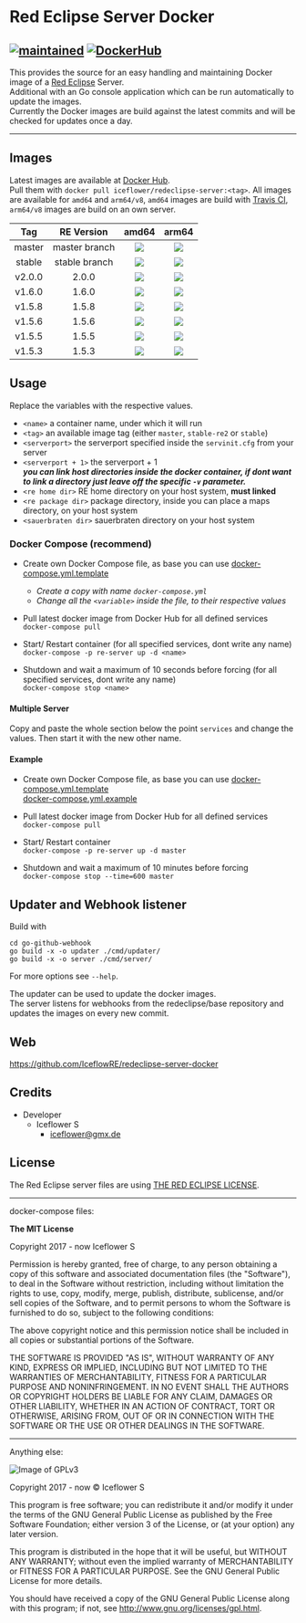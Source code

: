 # Red Eclipse Server Docker
[![maintained](https://img.shields.io/badge/maintained-yes-brightgreen.svg)][github]
[![DockerHub](https://img.shields.io/badge/Docker_Hub--FF69A4.svg?style=social)][docker hub]
---

This provides the source for an easy handling and maintaining Docker image of a [Red Eclipse](https://redeclipse.net/) Server.  
Additional with an Go console application which can be run automatically to update the images.  
Currently the Docker images are build against the latest commits and will be checked for updates once a day.

---

## Images
Latest images are available at [Docker Hub][docker hub].  
Pull them with `docker pull iceflower/redeclipse-server:<tag>`.
All images are available for `amd64` and `arm64/v8`, `amd64` images are build with [Travis CI][travis ci], `arm64/v8` images are build on an own server.

|   Tag  |   RE Version  |            amd64            |          arm64          |
|:------:|:-------------:|:---------------------------:|:-----------------------:|
| master | master branch |  [![][travis 3]][travis ci] | [![][no build]][github] |
| stable | stable branch |  [![][travis 4]][travis ci] | [![][no build]][github] |
| v2.0.0 |     2.0.0     | [![][travis 10]][travis ci] | [![][no build]][github] |
| v1.6.0 |     1.6.0     |  [![][travis 9]][travis ci] | [![][no build]][github] |
| v1.5.8 |     1.5.8     |  [![][travis 8]][travis ci] | [![][no build]][github] |
| v1.5.6 |     1.5.6     |  [![][travis 7]][travis ci] | [![][no build]][github] |
| v1.5.5 |     1.5.5     |  [![][travis 6]][travis ci] | [![][no build]][github] |
| v1.5.3 |     1.5.3     |  [![][travis 5]][travis ci] | [![][no build]][github] |

## Usage
Replace the variables with the respective values.

  - `<name>` a container name, under which it will run
  - `<tag>` an available image tag (either `master`, `stable-re2` or `stable`)
  - `<serverport>` the serverport specified inside the `servinit.cfg` from your server
  - `<serverport + 1>` the serverport + 1  
  ***you can link host directories inside the docker container, if dont want to link a directory just leave off the specific `-v` parameter.***
  - `<re home dir>` RE home directory on your host system, **must linked**
  - `<re package dir>` package directory, inside you can place a maps directory, on your host system
  - `<sauerbraten dir>` sauerbraten directory on your host system

### Docker Compose (recommend)
- Create own Docker Compose file, as base you can use [docker-compose.yml.template](./docker-compose.yml.template)  
  - *Create a copy with name `docker-compose.yml`*
  - *Change all the `<variable>` inside the file, to their respective values*

- Pull latest docker image from Docker Hub for all defined services  
`docker-compose pull`

- Start/ Restart container (for all specified services, dont write any name)  
`docker-compose -p re-server up -d <name>`

- Shutdown and wait a maximum of 10 seconds before forcing (for all specified services, dont write any name)  
`docker-compose stop <name>`

#### Multiple Server
Copy and paste the whole section below the point `services` and change the values. Then start it with the new other name.

#### Example
- Create own Docker Compose file, as base you can use [docker-compose.yml.template](./docker-compose.yml.template)  
[docker-compose.yml.example](./docker-compose.yml.example)

- Pull latest docker image from Docker Hub for all defined services  
`docker-compose pull`

- Start/ Restart container  
`docker-compose -p re-server up -d master`

- Shutdown and wait a maximum of 10 minutes before forcing  
`docker-compose stop --time=600 master`

## Updater and Webhook listener

Build with

```shell
cd go-github-webhook
go build -x -o updater ./cmd/updater/
go build -x -o server ./cmd/server/
```

For more options see `--help`.

The updater can be used to update the docker images.  
The server listens for webhooks from the redeclipse/base repository and updates the images on every new commit.

## Web
https://github.com/IceflowRE/redeclipse-server-docker

## Credits
- Developer
  - Iceflower S
    - iceflower@gmx.de

## License
The Red Eclipse server files are using [THE RED ECLIPSE LICENSE](https://github.com/redeclipse/base/blob/master/doc/license.txt).

---
docker-compose files:

**The MIT License**

Copyright 2017 - now Iceflower S

Permission is hereby granted, free of charge, to any person obtaining a copy of this software and associated documentation files (the "Software"), to deal in the Software without restriction, including without limitation the rights to use, copy, modify, merge, publish, distribute, sublicense, and/or sell copies of the Software, and to permit persons to whom the Software is furnished to do so, subject to the following conditions:

The above copyright notice and this permission notice shall be included in all copies or substantial portions of the Software.

THE SOFTWARE IS PROVIDED "AS IS", WITHOUT WARRANTY OF ANY KIND, EXPRESS OR IMPLIED, INCLUDING BUT NOT LIMITED TO THE WARRANTIES OF MERCHANTABILITY, FITNESS FOR A PARTICULAR PURPOSE AND NONINFRINGEMENT. IN NO EVENT SHALL THE AUTHORS OR COPYRIGHT HOLDERS BE LIABLE FOR ANY CLAIM, DAMAGES OR OTHER LIABILITY, WHETHER IN AN ACTION OF CONTRACT, TORT OR OTHERWISE, ARISING FROM, OUT OF OR IN CONNECTION WITH THE SOFTWARE OR THE USE OR OTHER DEALINGS IN THE SOFTWARE.

---

Anything else:

![Image of GPLv3](http://www.gnu.org/graphics/gplv3-127x51.png)

Copyright 2017 - now © Iceflower S

This program is free software; you can redistribute it and/or modify it under the terms of the GNU General Public License as published by the Free Software Foundation; either version 3 of the License, or (at your option) any later version.

This program is distributed in the hope that it will be useful, but WITHOUT ANY WARRANTY; without even the implied warranty of MERCHANTABILITY or FITNESS FOR A PARTICULAR PURPOSE. See the GNU General Public License for more details.

You should have received a copy of the GNU General Public License along with this program; if not, see <http://www.gnu.org/licenses/gpl.html>.


[travis ci]: https://travis-ci.com/IceflowRE/redeclipse-server-docker
[github]: https://github.com/IceflowRE/redeclipse-server-docker
[docker hub]: https://hub.docker.com/r/iceflower/redeclipse-server
[no build]: https://img.shields.io/badge/build-inaccessible-lightgrey.svg
[travis 3]: https://travis-matrix-badges.herokuapp.com/repos/IceflowRE/redeclipse-server-docker/branches/master/3?use_travis_com=true
[travis 4]: https://travis-matrix-badges.herokuapp.com/repos/IceflowRE/redeclipse-server-docker/branches/master/4?use_travis_com=true
[travis 5]: https://travis-matrix-badges.herokuapp.com/repos/IceflowRE/redeclipse-server-docker/branches/master/5?use_travis_com=true
[travis 6]: https://travis-matrix-badges.herokuapp.com/repos/IceflowRE/redeclipse-server-docker/branches/master/6?use_travis_com=true
[travis 7]: https://travis-matrix-badges.herokuapp.com/repos/IceflowRE/redeclipse-server-docker/branches/master/7?use_travis_com=true
[travis 8]: https://travis-matrix-badges.herokuapp.com/repos/IceflowRE/redeclipse-server-docker/branches/master/8?use_travis_com=true
[travis 9]: https://travis-matrix-badges.herokuapp.com/repos/IceflowRE/redeclipse-server-docker/branches/master/9?use_travis_com=true
[travis 10]: https://travis-matrix-badges.herokuapp.com/repos/IceflowRE/redeclipse-server-docker/branches/master/10?use_travis_com=true
